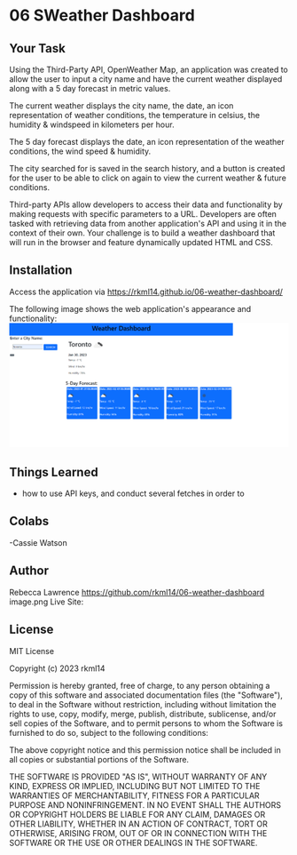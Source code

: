 # 06 SWeather Dashboard

## Your Task

Using the Third-Party API, OpenWeather Map, an application was created to allow the user to 
input a city name and have the current weather displayed along with a 5 day forecast in metric values. 

 The current weather displays the city name, the date, an icon representation of weather conditions, the temperature in celsius, the humidity & windspeed in kilometers per hour.    

 The 5 day forecast displays the date, an icon representation of the weather conditions, the wind speed & humidity.  

The city searched for is saved in the search history, and a button is created for the user to be able to click on again to view the current weather & future conditions.  


 Third-party APIs allow developers to access their data and functionality by making requests with specific parameters to a URL. Developers are often tasked with retrieving data from another application's API and using it in the context of their own. Your challenge is to build a weather dashboard that will run in the browser and feature dynamically updated HTML and CSS.

## Installation 

Access the application via https://rkml14.github.io/06-weather-dashboard/ 


The following image shows the web application's appearance and functionality:
![Weather Dashboard demonstrating functionality with the City of Toronto](assets/images/Weather%20Dashboard%20Screenshot.png)

## Things Learned
- how to use API keys, and conduct several fetches in order to 


## Colabs
-Cassie Watson 


## Author
Rebecca Lawrence  https://github.com/rkml14/06-weather-dashboard 
image.png
Live Site: 

## License
MIT License

Copyright (c) 2023 rkml14

Permission is hereby granted, free of charge, to any person obtaining a copy
of this software and associated documentation files (the "Software"), to deal
in the Software without restriction, including without limitation the rights
to use, copy, modify, merge, publish, distribute, sublicense, and/or sell
copies of the Software, and to permit persons to whom the Software is
furnished to do so, subject to the following conditions:

The above copyright notice and this permission notice shall be included in all
copies or substantial portions of the Software.

THE SOFTWARE IS PROVIDED "AS IS", WITHOUT WARRANTY OF ANY KIND, EXPRESS OR
IMPLIED, INCLUDING BUT NOT LIMITED TO THE WARRANTIES OF MERCHANTABILITY,
FITNESS FOR A PARTICULAR PURPOSE AND NONINFRINGEMENT. IN NO EVENT SHALL THE
AUTHORS OR COPYRIGHT HOLDERS BE LIABLE FOR ANY CLAIM, DAMAGES OR OTHER
LIABILITY, WHETHER IN AN ACTION OF CONTRACT, TORT OR OTHERWISE, ARISING FROM,
OUT OF OR IN CONNECTION WITH THE SOFTWARE OR THE USE OR OTHER DEALINGS IN THE
SOFTWARE.



